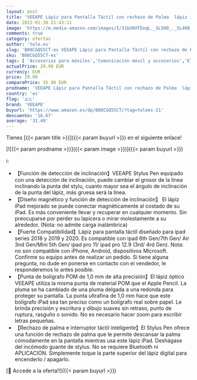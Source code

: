 ```yaml
---
layout: post
title: 'VEEAPE Lápiz para Pantalla Táctil con rechazo de Palma  lápiz iPad Recargable con diseño magnético Compatible con iPad 6th 7th Gen/Air 3rd Gen/Mini 5th Gen/Pro 3rd Gen  High Precise Active Stylus'
date: 2022-01-30 21:43:11
image: 'https://m.media-amazon.com/images/I/31bUKHTEeqL._SL500_._SL400_.jpg'
comments: true
category: ofertas
author: 'tole.es'
slug: 'B08CGQ55CT-es VEEAPE Lápiz para Pantalla Táctil con rechazo de Palma...'
sku: 'B08CGQ55CT-es'
tags: [ 'Accesorios para móviles','Comunicación móvil y accesorios','Electrónica','Punteros para móviles','lápiz','veeape', ]
actualPrice: 29.99 EUR
currency: EUR
price: 29.99
comparePrice: 35.99 EUR
prodname: 'VEEAPE Lápiz para Pantalla Táctil con rechazo de Palma  lápiz iPad Recargable con diseño magnético Compatible con iPad 6th 7th Gen/Air 3rd Gen/Mini 5th Gen/Pro 3rd Gen  High Precise Active Stylus'
country: 'es'
flag: '🇪🇸'
brand: 'VEEAPE'
buyurl: 'https://www.amazon.es/dp/B08CGQ55CT/?tag=tolees-21'
descuento: '16.67'
average: '31.49'
---
```


Tienes [{{< param title >}}]({{< param buyurl >}}) en el siguiente enlace!

[![{{< param prodname >}}]({{< param image >}})]({{< param buyurl >}})

ℹ️:

- 【Función de detección de inclinación】VEEAPE Stylus Pen equipado con una detección de inclinación, puede cambiar el grosor de la línea inclinando la punta del stylu, cuanto mayor sea el ángulo de inclinación de la punta del lápiz, más gruesa será la línea.
- 【Diseño magnético y función de detección de inclinación】 El lápiz iPad mejorado se puede conectar magnéticamente al costado de su iPad. Es más conveniente llevar y recuperar en cualquier momento. Sin preocuparse por perder su lapicera o mirar molestamente a su alrededor. (Nota: no admite carga inalámbrica)
- 【Fuerte Compatibilidad】Lápiz para pantalla táctil diseñado para ipad series 2018 y 2019 y 2020. Es compatible con ipad 6th Gen/7th Gen/ Air 3nd Gen/Mini 5th Gen/ ipad pro 11/ ipad pro 12.9 (3rd/ 4rd Gen). Nota: no son compatible con iPhone, Android, dispositivos Microsoft. Confirme su equipo antes de realizar un pedido. Si tiene alguna pregunta, no dude en ponerse en contacto con el vendedor, le responderemos lo antes posible.
- 【Punta de bolígrafo POM de 1,0 mm de alta precisión】El lápiz óptico VEEAPE utiliza la misma punta de material POM que el Apple Pencil. La pluma se ha cambiado de una pluma delgada a una redonda para proteger su pantalla. La punta ultrafina de 1,0 mm hace que este bolígrafo iPad sea tan preciso como un bolígrafo real sobre papel. Le brinda precisión y escritura y dibujo suaves sin retraso, punto de ruptura, rasguño o sonido. No es necesario hacer zoom para escribir letras pequeñas.
- 【Rechazo de palma e interruptor táctil inteligente】El Stylus Pen ofrece una función de rechazo de palma que le permite descansar la palma cómodamente en la pantalla mientras usa este lápiz iPad. Deshágase del incómodo guante de stylus. No se requiere Bluetooth ni APLICACIÓN. Simplemente toque la parte superior del lápiz digital para encenderlo / apagarlo.

[🛒 Accede a la oferta!!]({{< param buyurl >}})
